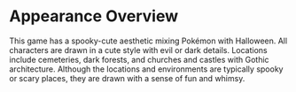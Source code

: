# Appearance Overview

This game has a spooky-cute aesthetic mixing Pokémon with Halloween. All characters are drawn in a cute style with evil or dark details. Locations include cemeteries, dark forests, and churches and castles with Gothic architecture. Although the locations and environments are typically spooky or scary places, they are drawn with a sense of fun and whimsy.